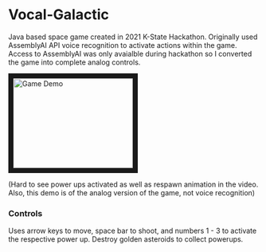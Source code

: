 # Vocal-Galactic
Java based space game created in 2021 K-State Hackathon. Originally used AssemblyAI API voice recognition to activate actions within the game. Access to AssemblyAI was only avaialble during hackathon so I converted the game into complete analog controls.

<a href="http://www.youtube.com/watch?feature=player_embedded&v=l8QWF_gRTzQ
" target="_blank"><img src="http://img.youtube.com/vi/l8QWF_gRTzQ/0.jpg" 
alt="Game Demo" width="240" height="180" border="10" /></a>

(Hard to see power ups activated as well as respawn animation in the video. Also, this demo is of the analog version of the game, not voice recognition)

### Controls
Uses arrow keys to move, space bar to shoot, and numbers 1 - 3 to activate the respective power up.
Destroy golden asteroids to collect powerups.
